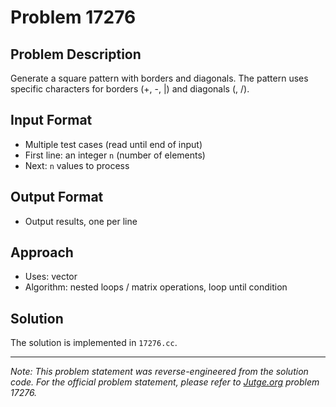 # Problem 17276

## Problem Description

Generate a square pattern with borders and diagonals.
The pattern uses specific characters for borders (+, -, |) and diagonals (\, /).

## Input Format

- Multiple test cases (read until end of input)
- First line: an integer `n` (number of elements)
- Next: `n` values to process

## Output Format

- Output results, one per line

## Approach

- Uses: vector
- Algorithm: nested loops / matrix operations, loop until condition

## Solution

The solution is implemented in `17276.cc`.

---

*Note: This problem statement was reverse-engineered from the solution code. For the official problem statement, please refer to [Jutge.org](https://jutge.org/) problem 17276.*
